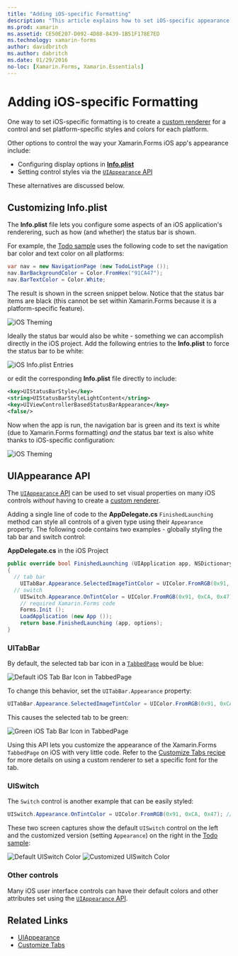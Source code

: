 ```yaml
---
title: "Adding iOS-specific Formatting"
description: "This article explains how to set iOS-specific appearance without using a Xamarin.Forms custom renderer."
ms.prod: xamarin
ms.assetid: CE50E207-D092-4D88-8439-1B51F178E7ED
ms.technology: xamarin-forms
author: davidbritch
ms.author: dabritch
ms.date: 01/29/2016
no-loc: [Xamarin.Forms, Xamarin.Essentials]
---
```


# Adding iOS-specific Formatting

One way to set iOS-specific formatting is to create a
[custom renderer](~/xamarin-forms/app-fundamentals/custom-renderer/index.md) for a control
and set platform-specific styles and colors for each platform.

Other options to control the way your Xamarin.Forms iOS app's appearance include:

- Configuring display options in [**Info.plist**](#info-plist)
- Setting control styles via the [`UIAppearance` API](#uiappearance)

These alternatives are discussed below.

<a name="info-plist"/>

## Customizing Info.plist

The **Info.plist** file lets you configure some aspects of an iOS
application's renderering, such as how (and whether) the status bar is
shown.

For example, the [Todo sample](https://docs.microsoft.com/samples/xamarin/xamarin-forms-samples/todo) uses the following
code to set the navigation bar color and text color on all platforms:

```csharp
var nav = new NavigationPage (new TodoListPage ());
nav.BarBackgroundColor = Color.FromHex("91CA47");
nav.BarTextColor = Color.White;
```

The result is shown in the screen snippet below. Notice that the status bar
items are black (this cannot be set within Xamarin.Forms because it is
a platform-specific feature).

![](theme-images/status-default-sml.png "iOS Theming")

Ideally the status bar would also be white - something we can accomplish
directly in the iOS project. Add the following entries to the **Info.plist** to
force the status bar to be white:

![](theme-images/info-plist.png "iOS Info.plist Entries")

or edit the corresponding **Info.plist** file directly to include:

```xml
<key>UIStatusBarStyle</key>
<string>UIStatusBarStyleLightContent</string>
<key>UIViewControllerBasedStatusBarAppearance</key>
<false/>
```

Now when the app is run, the navigation bar is green and its text is white
(due to Xamarin.Forms formatting) *and* the status bar text is also white
thanks to iOS-specific configuration:

![](theme-images/status-white-sml.png "iOS Theming")

<a name="uiappearance"/>

## UIAppearance API

The [`UIAppearance` API](~/ios/user-interface/ios-ui/introduction-to-the-appearance-api.md)
can be used to set visual properties on many iOS controls
*without* having to create a [custom renderer](~/xamarin-forms/app-fundamentals/custom-renderer/index.md).

Adding a single line of code to the **AppDelegate.cs** `FinishedLaunching`
method can style all controls of a given type using their `Appearance` property. The
following code contains two examples - globally styling the tab bar and switch control:

**AppDelegate.cs** in the iOS Project

```csharp
public override bool FinishedLaunching (UIApplication app, NSDictionary options)
{
  // tab bar
    UITabBar.Appearance.SelectedImageTintColor = UIColor.FromRGB(0x91, 0xCA, 0x47); // green
  // switch
    UISwitch.Appearance.OnTintColor = UIColor.FromRGB(0x91, 0xCA, 0x47); // green
    // required Xamarin.Forms code
    Forms.Init ();
    LoadApplication (new App ());
    return base.FinishedLaunching (app, options);
}
```

### UITabBar

By default, the selected tab bar icon in a
[`TabbedPage`](~/xamarin-forms/app-fundamentals/navigation/tabbed-page.md)
would be blue:

![](theme-images/tabbar-default.png "Default iOS Tab Bar Icon in TabbedPage")

To change this behavior, set the `UITabBar.Appearance` property:

```csharp
UITabBar.Appearance.SelectedImageTintColor = UIColor.FromRGB(0x91, 0xCA, 0x47); // green
```

This causes the selected tab to be green:

![](theme-images/tabbar-custom.png "Green iOS Tab Bar Icon in TabbedPage")

Using this API lets you customize the appearance of the Xamarin.Forms
`TabbedPage` on iOS with very little code. Refer to the
[Customize Tabs recipe](https://github.com/xamarin/recipes/tree/master/Recipes/xamarin-forms/iOS/customize-tabs)
for more details on using a custom renderer to set a specific font for the tab.

### UISwitch

The `Switch` control is another example that can be easily styled:

```csharp
UISwitch.Appearance.OnTintColor = UIColor.FromRGB(0x91, 0xCA, 0x47); // green
```

These two screen captures show the default `UISwitch` control on the left
and the customized version (setting `Appearance`) on the right in the
[Todo sample](https://docs.microsoft.com/samples/xamarin/xamarin-forms-samples/todo):

![](theme-images/switch-default.png "Default UISwitch Color") ![](theme-images/switch-custom.png "Customized UISwitch Color")

### Other controls

Many iOS user interface controls can have their default colors and other attributes set using
the [`UIAppearance` API](~/ios/user-interface/ios-ui/introduction-to-the-appearance-api.md).

## Related Links

- [UIAppearance](~/ios/user-interface/ios-ui/introduction-to-the-appearance-api.md)
- [Customize Tabs](https://github.com/xamarin/recipes/tree/master/Recipes/xamarin-forms/iOS/customize-tabs)
